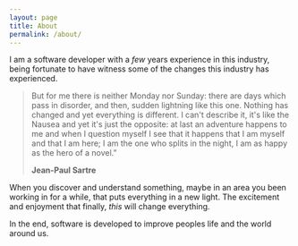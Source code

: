 ```yaml
---
layout: page
title: About
permalink: /about/
---
```


I am a software developer with a *few* years experience in this industry, being fortunate to have witness some of the changes this industry has experienced. 

> But for me there is neither Monday nor Sunday: there are days which pass in disorder, and then, sudden lightning like this one. Nothing has changed and yet everything is different. I can't describe it, it's like the Nausea and yet it's just the opposite:  at last an adventure happens to me and when I question myself I see that it happens that I am myself and that I am here; I am the one who splits in the night, I am as happy as the hero of a novel.”  
> 
> **Jean-Paul Sartre**

When you discover and understand something, maybe in an area you been working in for a while, that puts everything in a new light. The excitement and enjoyment that finally,  *this* will change everything. 

In the end, software is developed to improve peoples life and the world around us.
